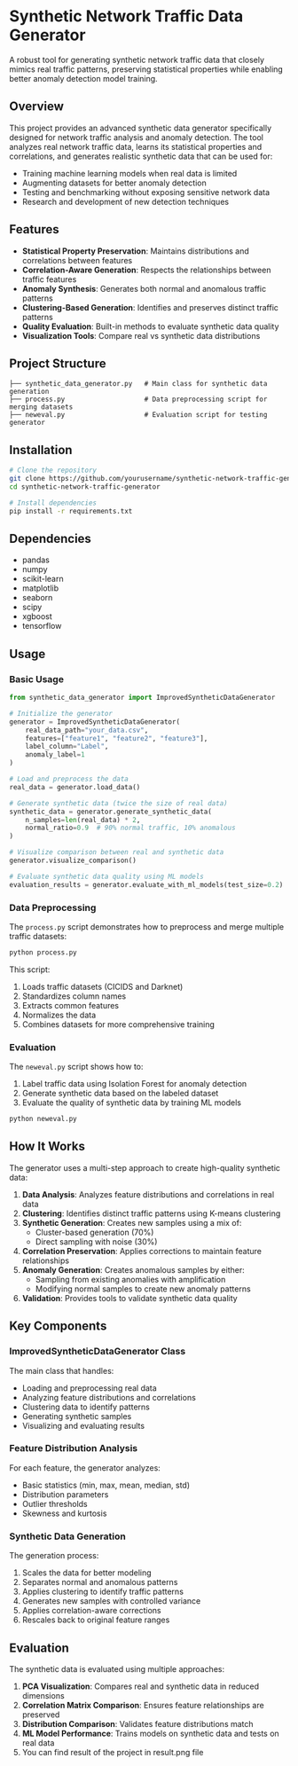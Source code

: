 # Synthetic Network Traffic Data Generator

A robust tool for generating synthetic network traffic data that closely mimics real traffic patterns, preserving statistical properties while enabling better anomaly detection model training.

## Overview

This project provides an advanced synthetic data generator specifically designed for network traffic analysis and anomaly detection. The tool analyzes real network traffic data, learns its statistical properties and correlations, and generates realistic synthetic data that can be used for:

- Training machine learning models when real data is limited
- Augmenting datasets for better anomaly detection
- Testing and benchmarking without exposing sensitive network data
- Research and development of new detection techniques

## Features

- **Statistical Property Preservation**: Maintains distributions and correlations between features
- **Correlation-Aware Generation**: Respects the relationships between traffic features
- **Anomaly Synthesis**: Generates both normal and anomalous traffic patterns
- **Clustering-Based Generation**: Identifies and preserves distinct traffic patterns
- **Quality Evaluation**: Built-in methods to evaluate synthetic data quality
- **Visualization Tools**: Compare real vs synthetic data distributions

## Project Structure

```
├── synthetic_data_generator.py   # Main class for synthetic data generation
├── process.py                    # Data preprocessing script for merging datasets
├── neweval.py                    # Evaluation script for testing generator
```

## Installation

```bash
# Clone the repository
git clone https://github.com/yourusername/synthetic-network-traffic-generator.git
cd synthetic-network-traffic-generator

# Install dependencies
pip install -r requirements.txt
```

## Dependencies

- pandas
- numpy
- scikit-learn
- matplotlib
- seaborn
- scipy
- xgboost
- tensorflow

## Usage

### Basic Usage

```python
from synthetic_data_generator import ImprovedSyntheticDataGenerator

# Initialize the generator
generator = ImprovedSyntheticDataGenerator(
    real_data_path="your_data.csv",
    features=["feature1", "feature2", "feature3"],
    label_column="Label",
    anomaly_label=1
)

# Load and preprocess the data
real_data = generator.load_data()

# Generate synthetic data (twice the size of real data)
synthetic_data = generator.generate_synthetic_data(
    n_samples=len(real_data) * 2,
    normal_ratio=0.9  # 90% normal traffic, 10% anomalous
)

# Visualize comparison between real and synthetic data
generator.visualize_comparison()

# Evaluate synthetic data quality using ML models
evaluation_results = generator.evaluate_with_ml_models(test_size=0.2)
```

### Data Preprocessing

The `process.py` script demonstrates how to preprocess and merge multiple traffic datasets:

```bash
python process.py
```

This script:
1. Loads traffic datasets (CICIDS and Darknet)
2. Standardizes column names
3. Extracts common features
4. Normalizes the data
5. Combines datasets for more comprehensive training

### Evaluation

The `neweval.py` script shows how to:
1. Label traffic data using Isolation Forest for anomaly detection
2. Generate synthetic data based on the labeled dataset
3. Evaluate the quality of synthetic data by training ML models

```bash
python neweval.py
```

## How It Works

The generator uses a multi-step approach to create high-quality synthetic data:

1. **Data Analysis**: Analyzes feature distributions and correlations in real data
2. **Clustering**: Identifies distinct traffic patterns using K-means clustering
3. **Synthetic Generation**: Creates new samples using a mix of:
   - Cluster-based generation (70%)
   - Direct sampling with noise (30%)
4. **Correlation Preservation**: Applies corrections to maintain feature relationships
5. **Anomaly Generation**: Creates anomalous samples by either:
   - Sampling from existing anomalies with amplification
   - Modifying normal samples to create new anomaly patterns
6. **Validation**: Provides tools to validate synthetic data quality

## Key Components

### ImprovedSyntheticDataGenerator Class

The main class that handles:
- Loading and preprocessing real data
- Analyzing feature distributions and correlations
- Clustering data to identify patterns
- Generating synthetic samples
- Visualizing and evaluating results

### Feature Distribution Analysis

For each feature, the generator analyzes:
- Basic statistics (min, max, mean, median, std)
- Distribution parameters
- Outlier thresholds
- Skewness and kurtosis

### Synthetic Data Generation

The generation process:
1. Scales the data for better modeling
2. Separates normal and anomalous patterns
3. Applies clustering to identify traffic patterns
4. Generates new samples with controlled variance
5. Applies correlation-aware corrections
6. Rescales back to original feature ranges

## Evaluation

The synthetic data is evaluated using multiple approaches:

1. **PCA Visualization**: Compares real and synthetic data in reduced dimensions
2. **Correlation Matrix Comparison**: Ensures feature relationships are preserved
3. **Distribution Comparison**: Validates feature distributions match
4. **ML Model Performance**: Trains models on synthetic data and tests on real data
5. You can find result of the project in result.png file
